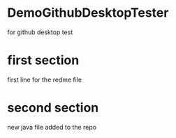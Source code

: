 # DemoGithubDesktopTester
for github desktop test
# first section
first line for the redme file
# second section 
new java file added to the repo
